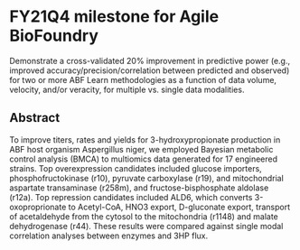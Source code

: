 # FY21Q4 milestone for Agile BioFoundry

Demonstrate a cross-validated 20% improvement in predictive power (e.g., improved accuracy/precision/correlation between predicted and observed) for two or more ABF Learn methodologies as a function of data volume, velocity, and/or veracity, for multiple vs. single data modalities.

## Abstract

To improve titers, rates and yields for 3-hydroxypropionate production in ABF host organism Aspergillus niger, we employed Bayesian metabolic control analysis (BMCA) to multiomics data generated for 17 engineered strains.  Top overexpression candidates included glucose importers, phosphofructokinase (r10), pyruvate carboxylase (r19),  and mitochondrial aspartate transaminase (r258m), and fructose-bisphosphate aldolase (r12a). Top repression candidates included ALD6, which converts 3-oxoproprionate to Acetyl-CoA, HNO3 export, D-gluconate export, transport of acetaldehyde from the cytosol to the mitochondria (r1148) and malate dehydrogenase (r44).  These results were compared against single modal correlation analyses between enzymes and 3HP flux. 
